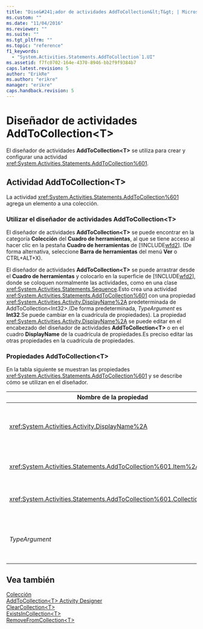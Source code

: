 ```yaml
---
title: "Dise&#241;ador de actividades AddToCollection&lt;T&gt; | Microsoft Docs"
ms.custom: ""
ms.date: "11/04/2016"
ms.reviewer: ""
ms.suite: ""
ms.tgt_pltfrm: ""
ms.topic: "reference"
f1_keywords: 
  - "System.Activities.Statements.AddToCollection`1.UI"
ms.assetid: f7fc0702-164e-4370-8946-bb2f9f9384b7
caps.latest.revision: 5
author: "ErikRe"
ms.author: "erikre"
manager: "erikre"
caps.handback.revision: 5
---
```

# Dise&#241;ador de actividades AddToCollection&lt;T&gt;
El diseñador de actividades **AddToCollection\<T\>** se utiliza para crear y configurar una actividad <xref:System.Activities.Statements.AddToCollection%601>.  
  
## Actividad AddToCollection\<T\>  
 La actividad <xref:System.Activities.Statements.AddToCollection%601> agrega un elemento a una colección.  
  
### Utilizar el diseñador de actividades AddToCollection\<T\>  
 El diseñador de actividades **AddToCollection\<T\>** se puede encontrar en la categoría **Colección** del **Cuadro de herramientas**, al que se tiene acceso al hacer clic en la pestaña **Cuadro de herramientas** de [!INCLUDE[wfd2](../workflow-designer/includes/wfd2_md.md)]. \(De forma alternativa, seleccione **Barra de herramientas** del menú **Ver** o CTRL\+ALT\+X\).  
  
 El diseñador de actividades **AddToCollection\<T\>** se puede arrastrar desde el **Cuadro de herramientas** y colocarlo en la superficie de [!INCLUDE[wfd2](../workflow-designer/includes/wfd2_md.md)], donde se coloquen normalmente las actividades, como en una clase <xref:System.Activities.Statements.Sequence>.Esto crea una actividad <xref:System.Activities.Statements.AddToCollection%601> con una propiedad <xref:System.Activities.Activity.DisplayName%2A> predeterminada de AddToCollection\<Int32\>.\(De forma predeterminada, *TypeArgument* es **Int32**.Se puede cambiar en la cuadrícula de propiedades\). La propiedad <xref:System.Activities.Activity.DisplayName%2A> se puede editar en el encabezado del diseñador de actividades **AddToCollection\<T\>** o en el cuadro **DisplayName** de la cuadrícula de propiedades.Es preciso editar las otras propiedades en la cuadrícula de propiedades.  
  
### Propiedades AddToCollection\<T\>  
 En la tabla siguiente se muestran las propiedades <xref:System.Activities.Statements.AddToCollection%601> y se describe cómo se utilizan en el diseñador.  
  
|Nombre de la propiedad|Obligatorio|Uso|  
|----------------------------|-----------------|---------|  
|<xref:System.Activities.Activity.DisplayName%2A>|False|Nombre descriptivo de la actividad <xref:System.Activities.Statements.AddToCollection%601>.El valor predeterminado es AddToCollection\<Int32\>.Pese a que el valor de <xref:System.Activities.Activity.DisplayName%2A> no es obligatorio, se recomienda utilizar uno.|  
|<xref:System.Activities.Statements.AddToCollection%601.Item%2A>|True|El elemento para agregar a Collection\<T\>.Este elemento es de tipo *T*, que a su vez es de tipo *TypeArgument*.Para especificar el elemento, escriba una expresión de Visual Basic en la cuadrícula de propiedades.|  
|<xref:System.Activities.Statements.AddToCollection%601.Collection%2A>|True|La colección a la que se debe agregar el elemento.Esta colección es de tipo **ICollection\<TypeArgument\>**.Para especificar la colección, escriba una expresión de Visual Basic en la cuadrícula de propiedades.|  
|*TypeArgument*|True|El tipo T de los elementos que se incluyen en la interfaz <xref:System.Collections.Generic.ICollection%601>.De forma predeterminada, este tipo de *TypeArgument* se establece en **Int32**.Para cambiar el tipo, modifique el valor de *TypeArgument* en el cuadro combinado en la cuadrícula de propiedades.|  
  
## Vea también  
 [Colección](../workflow-designer/collection-activity-designers.md)   
 [AddToCollection\<T\> Activity Designer](../workflow-designer/addtocollection-t-activity-designer.md)   
 [ClearCollection\<T\>](../workflow-designer/clearcollection-t-activity-designer.md)   
 [ExistsInCollection\<T\>](../workflow-designer/existsincollection-t-activity-designer.md)   
 [RemoveFromCollection\<T\>](../workflow-designer/removefromcollection-t-activity-designer.md)